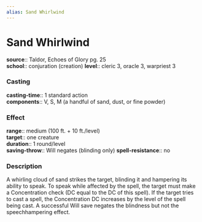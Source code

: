 ```yaml
---
alias: Sand Whirlwind
---
```


# Sand Whirlwind 

**source**:: Taldor, Echoes of Glory pg. 25  
**school**:: conjuration (creation)
**level**:: cleric 3, oracle 3, warpriest 3

### Casting 

**casting-time**:: 1 standard action  
**components**:: V, S, M (a handful of sand, dust, or fine powder)

### Effect 

**range**:: medium (100 ft. + 10 ft./level)  
**target**:: one creature  
**duration**:: 1 round/level  
**saving-throw**:: Will negates (blinding only)
**spell-resistance**:: no

### Description 

A whirling cloud of sand strikes the target, blinding it and hampering its ability to speak. To speak while affected by the spell, the target must make a Concentration check (DC equal to the DC of this spell). If the target tries to cast a spell, the Concentration DC increases by the level of the spell being cast. A successful Will save negates the blindness but not the speechhampering effect.

